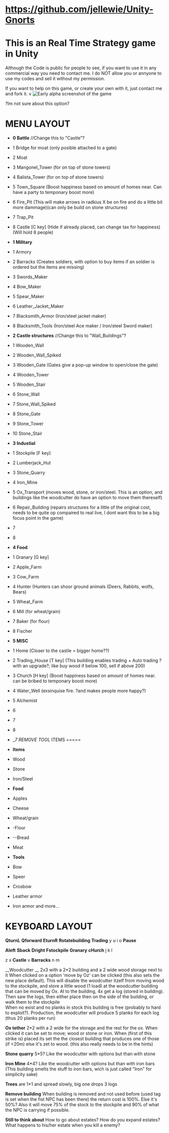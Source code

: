 # https://github.com/jellewie/Unity-Gnorts

# This is an Real Time Strategy game in Unity
Although the Code is public for people to see, if you want to use it in any commercial way you need to contact me.
I do NOT allow you or annyone to use my codes and sell it without my permission.

If you want to help on this game, or create your own with it, just contact me and fork it.
v
![Early alpha screenshot of the game](https://i.imgur.com/PZfCLHh.png)


?Im not sure about this option?

MENU LAYOUT
====================
* __0 Battle__																																			//Change this to "Castle"?
* 1 Bridge for moat (only posible attached to a gate)
* 2 Moat
* 3 Mangonel_Tower (for on top of stone towers)
* 4 Balista_Tower (for on top of stone towers)
* 5 Town_Square (Boost happiness based on amount of homes near. Can have a party to temponary boost more)
* 6 Fire_Pit (This will make arrows in radkius X be on fire and do a little bit more dammage)(can only be build on stone structures)
* 7 Trap_Pit
* 8 Castle [C key] (Hide if already placed, can change tax for happiness) (Will hold 8 people)

* __1 Military__
* 1 Armory
* 2 Barracks (Creates soldiers, with option to buy items if an soldier is ordered but the items are missing)
* 3 Swords_Maker
* 4 Bow_Maker
* 5 Spear_Maker
* 6 Leather_Jacket_Maker
* 7 Blacksmith_Armor (Iron/steel jacket maker)
* 8 Blacksmith_Tools (Iron/steel Ace maker / Iron/steel Sword maker) 

* __2 Castle structures__																																//Change this to "Wall_Buildings"?
* 1 Wooden_Wall
* 2 Wooden_Wall_Spiked
* 3 Wooden_Gate			(Gates give a pop-up window to open/close the gate)
* 4 Wooden_Tower
* 5 Wooden_Stair
* 6 Stone_Wall
* 7 Stone_Wall_Spiked
* 8 Stone_Gate
* 9 Stone_Tower
* 10 Stone_Stair

* __3 Industial__
* 1 Stockpile [F key]
* 2 Lumberjack_Hut
* 3 Stone_Quarry
* 4 Iron_Mine
* 5 Ox_Transport (moves wood, stone, or iron/steel. This is an option, and buildings like the woodcutter do have an option to move them thereself)
* 6 Repair_Building (repairs structures for a little of the original cost, needs to be quite op compaired to real live, I dont want this to be a big focus point in the game)
* 7 
* 8 

* __4 Food__
* 1 Granary [G key]
* 2 Apple_Farm
* 3 Cow_Farm
* 4 Hunter (Hunters can shoor ground animals (Deers, Rabbits, wolfs, Bears)
* 5 Wheat_Farm
* 6 Mill (for wheat/grain)
* 7 Baker (for flour)
* 8 Fischer

* __5 MISC__
* 1 Home (Closer to the castle = bigger home??)
* 2 Trading_House [T key] (This building enables trading + Auto trading ?with an upgrade?; like buy wood if below 100, sell if above 200)
* 3 Church [H key] (Boost happiness based on amount of homes near. can be bribed to temponary boost more)
* 4 Water_Well (exsinquise fire. ?and makes people more happy?)
* 5 Alchemist
* 6 
* 7 
* 8 

* __7 REMOVE TOOL_
ITEMS
=====

* __Items__
* Wood
* Stone
* Iron/Steel
* __Food__
* Apples
* Cheese
* Wheat/grain
* -Flour
* --Bread
* Meat
* __Tools__
* Bow
* Speer
* Crosbow
* Leather armor
* Iron armor
and more...

KEYBOARD LAYOUT
=====

__QturnL__ __Qforward__ __EturnR__ __Rotatebuilding__ __Trading__ y u i o __Pause__

__Aleft__ __Sback__ __Dright__ __Fstockpile__ __Granary__ __cHurch__ j k l 

z x __Castle__ v __Barracks__ n m










__Woodcutter __
2x3 with a 2*2 building and a 2 wide wood storage next to it
When clicked on a option 'move by Oz' can be clicked (this also sets the new place default). This will disable the woodcutter itzelf from moving wood to the stockpile, and store a little wood (1 load) at the woodcutter building that can be moved by Ox.
AI to the building, 4x get a log (stored in building). Then saw the logs, then either place then on the side of the building, or walk them to the stockpile  
When no exist and no planks in stock this building is free (probably to hard to exploit?).
Production, the woodcutter will produce 5 planks for each log (thus 20 planks per run)

__Ox tether__
2*2 with a 2 wide for the storage and the rest for the ox. 
When clicked it can be set to move; wood or stone or iron.
When (first of this strike is) placed its set the the closest building that produces one of those (if <20m) else it's zet to wood. (this also really needs to be in the hints) 

__Stone quarry__
5*5?
Like the woodcutter with options but than with stone

__Iron Mine__
4*4?
Like the woodcutter with options but than with iron bars
(This building smelts the stuff to iron bars, wich is just called "Iron" for simplicity sake) 


__Trees__ are 1*1 and spread slowly, big one drops 3 logs

__Remove building__
When building is removed and not used before (used tag is set when the fist NPC has been there) the return cost is 100%.
Else it's 50%? Also it will move 75% of the stock to the stockpile and 90% of what the NPC is carrying if possible. 


__Still to think about__
How to go about estates? 
How do you expand estates? 
What happens to his/her estate when you kill a enemy? 
